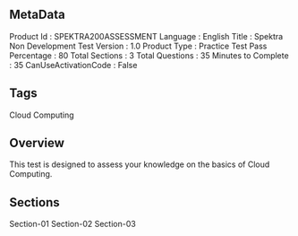 ## MetaData
Product Id : SPEKTRA200ASSESSMENT
Language : English
Title : Spektra Non Development Test
Version : 1.0
Product Type : Practice Test
Pass Percentage : 80
Total Sections : 3
Total Questions : 35
Minutes to Complete : 35
CanUseActivationCode : False

## Tags
Cloud Computing

## Overview
This test is designed to assess your knowledge on the basics of Cloud Computing.

## Sections
Section-01
Section-02
Section-03
